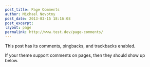 ```yaml
---
post_title: Page Comments
author: Michael Novotny
post_date: 2013-03-15 18:16:08
post_excerpt:
layout: page
permalink: http://www.test.dev/page-comments/
---
```

This post has its comments, pingbacks, and trackbacks enabled.

If your theme support comments on pages, then they should show up below.